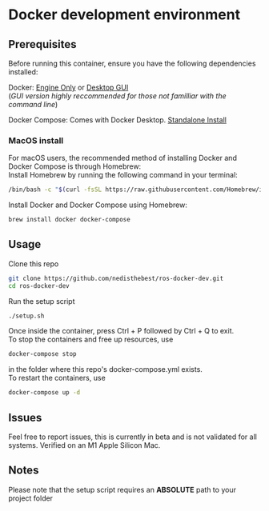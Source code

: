 # Docker development environment

## Prerequisites

Before running this container, ensure you have the following dependencies installed:

Docker: [Engine Only](https://docs.docker.com/engine/install/) or [Desktop GUI](https://docs.docker.com/get-docker/)<br>
(_GUI version highly reccommended for those not familliar with the command line_)

Docker Compose: Comes with Docker Desktop. [Standalone Install](https://docs.docker.com/compose/install/)

### MacOS install

For macOS users, the recommended method of installing Docker and Docker Compose is through Homebrew:
<br>
Install Homebrew by running the following command in your terminal:

```bash
/bin/bash -c "$(curl -fsSL https://raw.githubusercontent.com/Homebrew/install/HEAD/install.sh)"
```

Install Docker and Docker Compose using Homebrew:

```bash
brew install docker docker-compose
```

## Usage

Clone this repo

```bash
git clone https://github.com/nedisthebest/ros-docker-dev.git
cd ros-docker-dev
```

Run the setup script

```bash
./setup.sh
```

Once inside the container, press Ctrl + P followed by Ctrl + Q to exit. <br>
To stop the containers and free up resources, use

```bash
docker-compose stop
```

in the folder where this repo's docker-compose.yml exists. <br>
To restart the containers, use

```bash
docker-compose up -d
```

## Issues

Feel free to report issues, this is currently in beta and is not validated for all systems. Verified on an M1 Apple Silicon Mac.

## Notes

Please note that the setup script requires an **ABSOLUTE** path to your project folder
